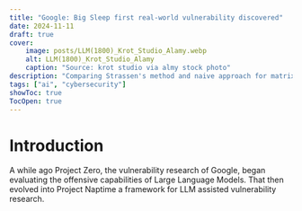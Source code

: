 ```yaml
---
title: "Google: Big Sleep first real-world vulnerability discovered"
date: 2024-11-11
draft: true
cover:
    image: posts/LLM(1800)_Krot_Studio_Alamy.webp
    alt: LLM(1800)_Krot_Studio_Alamy
    caption: "Source: krot studio via almy stock photo"
description: "Comparing Strassen's method and naive approach for matrix multiplication, exploring time and memory complexities in Python."
tags: ["ai", "cybersecurity"]
showToc: true
TocOpen: true
---
```


# Introduction
A while ago Project Zero, the vulnerability research of Google, began evaluating the offensive capabilities of Large Language Models. That then evolved into Project Naptime a framework for LLM assisted vulnerability research.

